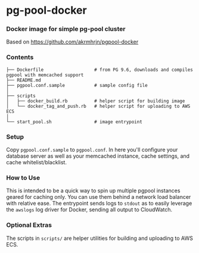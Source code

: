 # pg-pool-docker
### Docker image for simple pg-pool cluster
Based on https://github.com/akrmhrjn/pgpool-docker

### Contents
``` 
├── Dockerfile                   # from PG 9.6, downloads and compiles pgpool with memcached support
├── README.md
├── pgpool.conf.sample           # sample config file
│
├── scripts
│   ├── docker_build.rb          # helper script for building image
│   └── docker_tag_and_push.rb   # helper script for uploading to AWS ECS
│
└── start_pool.sh                # image entrypoint
``` 

### Setup
Copy `pgpool.conf.sample` to `pgpool.conf`.  In here you'll configure your database server as well
as your memcached instance, cache settings, and cache whitelist/blacklist.

### How to Use
This is intended to be a quick way to spin up multiple pgpool instances geared for caching only.  You
can use them behind a network load balancer with relative ease.  The entrypoint sends logs to `stdout` as
to easily leverage the `awslogs` log driver for Docker, sending all output to CloudWatch.

### Optional Extras
The scripts in `scripts/` are helper utilities for building and uploading to AWS ECS.

